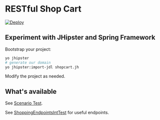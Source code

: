 # RESTful Shop Cart

[![Deploy](https://www.herokucdn.com/deploy/button.png)](https://heroku.com/deploy)

## Experiment with JHipster and Spring Framework

Bootstrap your project:

```bash
yo jhipster
# generate our domain
yo jhipster:import-jdl shopcart.jh
```

Modify the project as needed.

## What's available

See [Scenario Test](src/test/features/shopping_and_check_out.feature). 

See [ShoppingEndpointsIntTest](src/test/java/com/github/achmadns/shopcart/web/rest/ShoppingEndpointsIntTest.java) for useful endpoints.
